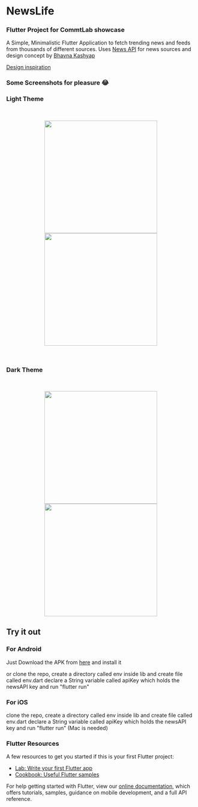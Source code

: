 # NewsLife
### Flutter Project for CommtLab showcase

A Simple, Minimalistic Flutter Application to fetch trending news and feeds from thousands of different sources. Uses [News API](https://newsapi.org/) for news sources and design concept by [Bhavna Kashyap](https://dribbble.com/bhavnakashyap)

[Design inspiration](https://dribbble.com/shots/11975184-Bloglife-News-App)

### Some Screenshots for pleasure 😂
<h3>Light Theme</h3></br>
<p align= "center">
  <img src="https://user-images.githubusercontent.com/45146774/131454873-9c8d8eb9-135c-4311-8a70-fddb2baebf9b.png", width=300></img>
  <img src="https://user-images.githubusercontent.com/45146774/131454885-237e605b-5e5d-4c5f-b7c2-09898910468a.png", width=300></img>
</p>
</br><h3>Dark Theme</h3></br>
<p align="center">
  <img src="https://user-images.githubusercontent.com/45146774/131454893-5a33792e-dc3f-49d5-a19e-c12a3c84fc3a.png", width=300></img>
  <img src="https://user-images.githubusercontent.com/45146774/131454897-18a3b0dc-1089-4627-9c8a-9b72e7802b76.png", width=300></img>
</p>

## Try it out

### For Android
Just Download the APK from [here](https://drive.google.com/file/d/1MUm-EWF2opn0axpGyoU5Bq-AThL43vyN/view?usp=sharing) and install it

or clone the repo, create a directory called env inside lib and create file called env.dart declare a String variable called apiKey which holds the newsAPI key and run "flutter run"

### For iOS

clone the repo, create a directory called env inside lib and create file called env.dart declare a String variable called apiKey which holds the newsAPI key and run "flutter run" (Mac is needed)


### Flutter Resources

A few resources to get you started if this is your first Flutter project:

- [Lab: Write your first Flutter app](https://flutter.dev/docs/get-started/codelab)
- [Cookbook: Useful Flutter samples](https://flutter.dev/docs/cookbook)

For help getting started with Flutter, view our
[online documentation](https://flutter.dev/docs), which offers tutorials,
samples, guidance on mobile development, and a full API reference.
